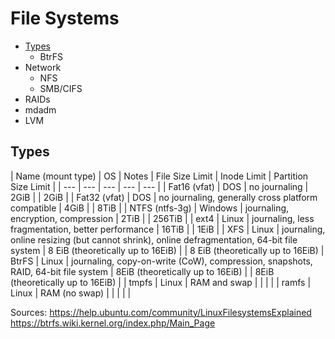 # File Systems
* [Types](#types)
  * BtrFS
* Network
  * NFS
  * SMB/CIFS
* RAIDs
 * mdadm
* LVM

## Types
| Name (mount type) | OS | Notes |  File Size Limit | Inode Limit | Partition Size Limit |
| --- | --- | --- | --- | --- |
| Fat16 (vfat) | DOS | no journaling | 2GiB | | 2GiB |
| Fat32 (vfat) | DOS | no journaling, generally cross platform compatible | 4GiB | | 8TiB |
| NTFS (ntfs-3g)  | Windows | journaling, encryption, compression | 2TiB | | 256TiB |
| ext4 | Linux | journaling, less fragmentation, better performance | 16TiB | | 1EiB |
| XFS | Linux | journaling, online resizing (but cannot shrink), online defragmentation, 64-bit file system | 8 EiB (theoretically up to 16EiB) | | 8 EiB (theoretically up to 16EiB)
| BtrFS | Linux | journaling, copy-on-write (CoW), compression, snapshots, RAID, 64-bit file system  | 8EiB (theoretically up to 16EiB) | | 8EiB (theoretically up to 16EiB) |
| tmpfs | Linux | RAM and swap | | | |
| ramfs | Linux | RAM (no swap) | | | | |

Sources:
https://help.ubuntu.com/community/LinuxFilesystemsExplained 
https://btrfs.wiki.kernel.org/index.php/Main_Page

